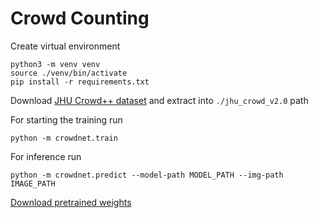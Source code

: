 # Crowd Counting

Create virtual environment
```shell
python3 -m venv venv
source ./venv/bin/activate
pip install -r requirements.txt
```

Download [JHU Crowd++ dataset](https://drive.google.com/drive/folders/1FkdvHyAom1B2aVj6_jZpZPW01sQNiI7n) and extract into `./jhu_crowd_v2.0` path

For starting the training run
```shell
python -m crowdnet.train
```

For inference run
```shell
python -m crowdnet.predict --model-path MODEL_PATH --img-path IMAGE_PATH
```

[Download pretrained weights](https://drive.google.com/file/d/1YFxRZOiH3g5wOTj4vXCLxBSOqJknyuPk/view?usp=sharing)
